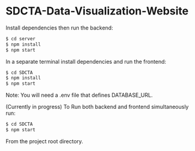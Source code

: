 # SDCTA-Data-Visualization-Website
Install dependencies then run the backend:
```bash
$ cd server
$ npm install
$ npm start
```

In a separate terminal install dependencies and run the frontend:
```bash
$ cd SDCTA
$ npm install
$ npm start
```
Note: You will need a .env file that defines DATABASE_URL.

(Currently in progress)
To Run both backend and frontend simultaneously run:

```bash
$ cd SDCTA
$ npm start
```
From the project root directory.
